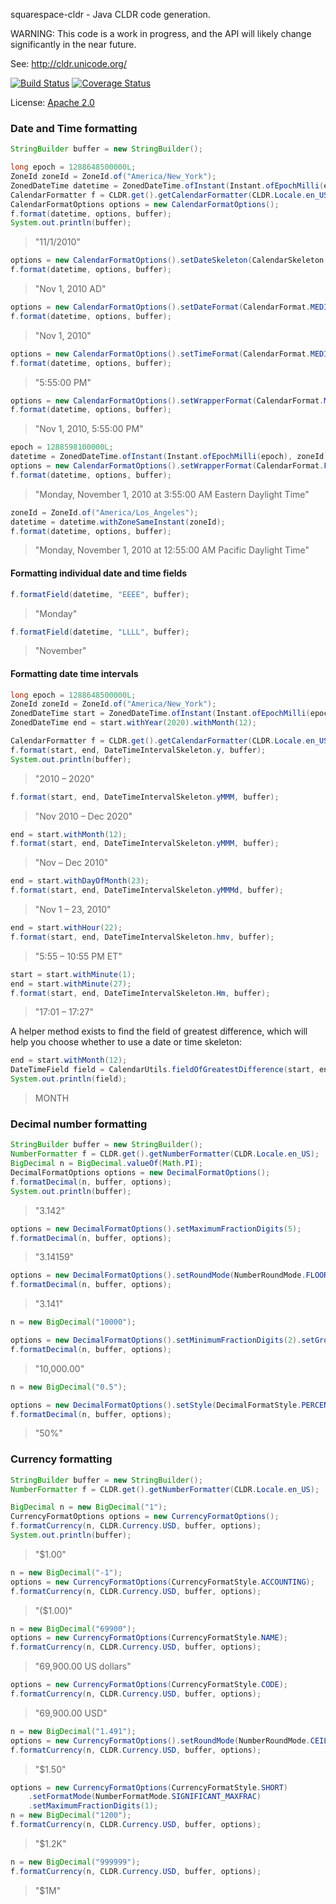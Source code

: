 
squarespace-cldr - Java CLDR code generation.

WARNING: This code is a work in progress, and the API will likely change
significantly in the near future.

See: http://cldr.unicode.org/

[![Build Status](https://travis-ci.org/Squarespace/cldr.svg?branch=master)](https://travis-ci.org/Squarespace/cldr)
[![Coverage Status](https://coveralls.io/repos/github/Squarespace/cldr/badge.svg)](https://coveralls.io/github/Squarespace/cldr)

License: [Apache 2.0](LICENSE)


### Date and Time formatting

```java
StringBuilder buffer = new StringBuilder();

long epoch = 1288648500000L;
ZoneId zoneId = ZoneId.of("America/New_York");
ZonedDateTime datetime = ZonedDateTime.ofInstant(Instant.ofEpochMilli(epoch), zoneId);
CalendarFormatter f = CLDR.get().getCalendarFormatter(CLDR.Locale.en_US);
CalendarFormatOptions options = new CalendarFormatOptions();
f.format(datetime, options, buffer);
System.out.println(buffer);
```

> "11/1/2010"

```java
options = new CalendarFormatOptions().setDateSkeleton(CalendarSkeleton.GyMMMd);
f.format(datetime, options, buffer);
```

> "Nov 1, 2010 AD"

```java
options = new CalendarFormatOptions().setDateFormat(CalendarFormat.MEDIUM);
f.format(datetime, options, buffer);
```

> "Nov 1, 2010"

```java
options = new CalendarFormatOptions().setTimeFormat(CalendarFormat.MEDIUM);
f.format(datetime, options, buffer);
```

> "5:55:00 PM"

```java
options = new CalendarFormatOptions().setWrapperFormat(CalendarFormat.MEDIUM);
f.format(datetime, options, buffer);
```

> "Nov 1, 2010, 5:55:00 PM"

```java
epoch = 1288598100000L;
datetime = ZonedDateTime.ofInstant(Instant.ofEpochMilli(epoch), zoneId);
options = new CalendarFormatOptions().setWrapperFormat(CalendarFormat.FULL);
f.format(datetime, options, buffer);
```

> "Monday, November 1, 2010 at 3:55:00 AM Eastern Daylight Time"

```java
zoneId = ZoneId.of("America/Los_Angeles");
datetime = datetime.withZoneSameInstant(zoneId);
f.format(datetime, options, buffer);
```

> "Monday, November 1, 2010 at 12:55:00 AM Pacific Daylight Time"


#### Formatting individual date and time fields

```java
f.formatField(datetime, "EEEE", buffer);
```
> "Monday"

```java
f.formatField(datetime, "LLLL", buffer);
```
> "November"


#### Formatting date time intervals

```java
long epoch = 1288648500000L;
ZoneId zoneId = ZoneId.of("America/New_York");
ZonedDateTime start = ZonedDateTime.ofInstant(Instant.ofEpochMilli(epoch), zoneId);
ZonedDateTime end = start.withYear(2020).withMonth(12);

CalendarFormatter f = CLDR.get().getCalendarFormatter(CLDR.Locale.en_US);
f.format(start, end, DateTimeIntervalSkeleton.y, buffer);
System.out.println(buffer);
```
> "2010 – 2020"

```java
f.format(start, end, DateTimeIntervalSkeleton.yMMM, buffer);
```
> "Nov 2010 – Dec 2020"

```java
end = start.withMonth(12);
f.format(start, end, DateTimeIntervalSkeleton.yMMM, buffer);
```
> "Nov – Dec 2010"

```java
end = start.withDayOfMonth(23);
f.format(start, end, DateTimeIntervalSkeleton.yMMMd, buffer);
```
> "Nov 1 – 23, 2010"

```java
end = start.withHour(22);
f.format(start, end, DateTimeIntervalSkeleton.hmv, buffer);
```
> "5:55 – 10:55 PM ET"

```java
start = start.withMinute(1);
end = start.withMinute(27);
f.format(start, end, DateTimeIntervalSkeleton.Hm, buffer);
```
> "17:01 – 17:27"

A helper method exists to find the field of greatest difference, which will help
you choose whether to use a date or time skeleton:

```java
end = start.withMonth(12);
DateTimeField field = CalendarUtils.fieldOfGreatestDifference(start, end);
System.out.println(field);
```
> MONTH


### Decimal number formatting

```java
StringBuilder buffer = new StringBuilder();
NumberFormatter f = CLDR.get().getNumberFormatter(CLDR.Locale.en_US);
BigDecimal n = BigDecimal.valueOf(Math.PI);
DecimalFormatOptions options = new DecimalFormatOptions();
f.formatDecimal(n, buffer, options);
System.out.println(buffer);
```

> "3.142"

```java
options = new DecimalFormatOptions().setMaximumFractionDigits(5);
f.formatDecimal(n, buffer, options);
```

> "3.14159"

```java
options = new DecimalFormatOptions().setRoundMode(NumberRoundMode.FLOOR);
f.formatDecimal(n, buffer, options);
```

> "3.141"

```java
n = new BigDecimal("10000");

options = new DecimalFormatOptions().setMinimumFractionDigits(2).setGrouping(true);
f.formatDecimal(n, buffer, options);
```

> "10,000.00"

```java
n = new BigDecimal("0.5");

options = new DecimalFormatOptions().setStyle(DecimalFormatStyle.PERCENT);
f.formatDecimal(n, buffer, options);
```

> "50%"


### Currency formatting

```java
StringBuilder buffer = new StringBuilder();
NumberFormatter f = CLDR.get().getNumberFormatter(CLDR.Locale.en_US);

BigDecimal n = new BigDecimal("1");
CurrencyFormatOptions options = new CurrencyFormatOptions();
f.formatCurrency(n, CLDR.Currency.USD, buffer, options);
System.out.println(buffer);
```

> "$1.00"

```java
n = new BigDecimal("-1");
options = new CurrencyFormatOptions(CurrencyFormatStyle.ACCOUNTING);
f.formatCurrency(n, CLDR.Currency.USD, buffer, options);
```

> "($1.00)"

```java
n = new BigDecimal("69900");
options = new CurrencyFormatOptions(CurrencyFormatStyle.NAME);
f.formatCurrency(n, CLDR.Currency.USD, buffer, options);
```

> "69,900.00 US dollars"

```java
options = new CurrencyFormatOptions(CurrencyFormatStyle.CODE);
f.formatCurrency(n, CLDR.Currency.USD, buffer, options);
```

> "69,900.00 USD"

```java
n = new BigDecimal("1.491");
options = new CurrencyFormatOptions().setRoundMode(NumberRoundMode.CEIL);
f.formatCurrency(n, CLDR.Currency.USD, buffer, options);
```

> "$1.50"

```java
options = new CurrencyFormatOptions(CurrencyFormatStyle.SHORT)
    .setFormatMode(NumberFormatMode.SIGNIFICANT_MAXFRAC)
    .setMaximumFractionDigits(1);
n = new BigDecimal("1200");
f.formatCurrency(n, CLDR.Currency.USD, buffer, options);
```

> "$1.2K"

```java
n = new BigDecimal("999999");
f.formatCurrency(n, CLDR.Currency.USD, buffer, options);
```

> "$1M"
